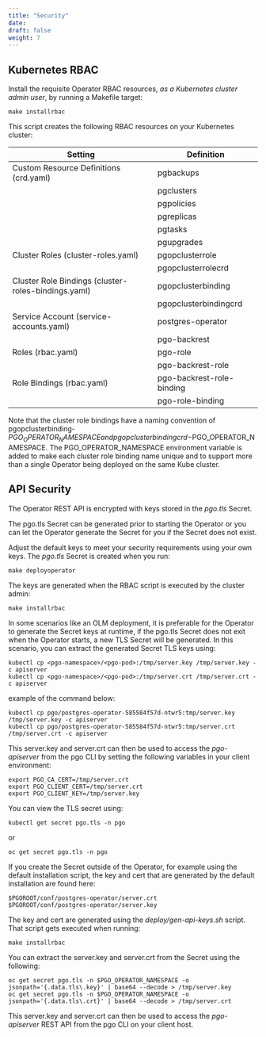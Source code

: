```yaml
---
title: "Security"
date:
draft: false
weight: 7
---
```


## Kubernetes RBAC

Install the requisite Operator RBAC resources, *as a Kubernetes cluster admin user*,  by running a Makefile target:

    make installrbac


This script creates the following RBAC resources on your Kubernetes cluster:

| Setting |Definition  |
|---|---|
| Custom Resource Definitions (crd.yaml) | pgbackups|
|  | pgclusters|
|  | pgpolicies|
|  | pgreplicas|
|  | pgtasks|
|  | pgupgrades|
| Cluster Roles (cluster-roles.yaml) | pgopclusterrole|
|  | pgopclusterrolecrd|
| Cluster Role Bindings (cluster-roles-bindings.yaml) | pgopclusterbinding|
|  | pgopclusterbindingcrd|
| Service Account (service-accounts.yaml) | postgres-operator|
| | pgo-backrest|
| Roles (rbac.yaml) | pgo-role|
| | pgo-backrest-role|
|Role Bindings  (rbac.yaml) | pgo-backrest-role-binding|
| | pgo-role-binding|


Note that the cluster role bindings have a naming convention of
pgopclusterbinding-$PGO_OPERATOR_NAMESPACE and
pgopclusterbindingcrd-$PGO_OPERATOR_NAMESPACE.  The PGO_OPERATOR_NAMESPACE
environment variable is added to make each cluster role binding
name unique and to support more than a single Operator being deployed
on the same Kube cluster.





## API Security

The Operator REST API is encrypted with keys stored in the *pgo.tls* Secret.  

The pgo.tls Secret can be generated prior to starting the Operator or
you can let the Operator generate the Secret for you if the Secret
does not exist.

Adjust the default keys to meet your security requirements using your own keys.  The *pgo.tls* Secret is created when you run:

    make deployoperator

The keys are generated when the RBAC script is executed by the cluster admin:

    make installrbac

In some scenarios like an OLM deployment, it is preferable for the Operator to generate
the Secret keys at runtime, if the pgo.tls Secret does not exit
when the Operator starts, a new TLS Secret will be generated.
In this scenario, you can extract the generated Secret TLS keys using:

    kubectl cp <pgo-namespace>/<pgo-pod>:/tmp/server.key /tmp/server.key -c apiserver
    kubectl cp <pgo-namespace>/<pgo-pod>:/tmp/server.crt /tmp/server.crt -c apiserver
    
example of the command below:
    
    kubectl cp pgo/postgres-operator-585584f57d-ntwr5:tmp/server.key /tmp/server.key -c apiserver
    kubectl cp pgo/postgres-operator-585584f57d-ntwr5:tmp/server.crt /tmp/server.crt -c apiserver

This server.key and server.crt can then be used to access the *pgo-apiserver*
from the pgo CLI by setting the following variables in your client environment:

    export PGO_CA_CERT=/tmp/server.crt
    export PGO_CLIENT_CERT=/tmp/server.crt
    export PGO_CLIENT_KEY=/tmp/server.key

You can view the TLS secret using:

    kubectl get secret pgo.tls -n pgo
or

    oc get secret pgo.tls -n pgo

If you create the Secret outside of the Operator, for example using
the default installation script, the key and cert that are generated by the default installation are found here:

    $PGOROOT/conf/postgres-operator/server.crt 
    $PGOROOT/conf/postgres-operator/server.key 

The key and cert are generated using the *deploy/gen-api-keys.sh* script.
That script gets executed when running:

    make installrbac

You can extract the server.key and server.crt from the Secret using the
following:

    oc get secret pgo.tls -n $PGO_OPERATOR_NAMESPACE -o jsonpath='{.data.tls\.key}' | base64 --decode > /tmp/server.key
    oc get secret pgo.tls -n $PGO_OPERATOR_NAMESPACE -o jsonpath='{.data.tls\.crt}' | base64 --decode > /tmp/server.crt

This server.key and server.crt can then be used to access the *pgo-apiserver*
REST API from the pgo CLI on your client host.
